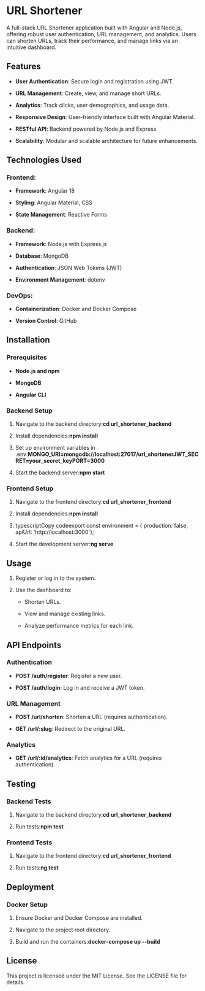 URL Shortener
=============

A full-stack URL Shortener application built with Angular and Node.js, offering robust user authentication, URL management, and analytics. Users can shorten URLs, track their performance, and manage links via an intuitive dashboard.

Features
--------

*   **User Authentication**: Secure login and registration using JWT.
    
*   **URL Management**: Create, view, and manage short URLs.
    
*   **Analytics**: Track clicks, user demographics, and usage data.
    
*   **Responsive Design**: User-friendly interface built with Angular Material.
    
*   **RESTful API**: Backend powered by Node.js and Express.
    
*   **Scalability**: Modular and scalable architecture for future enhancements.
    

Technologies Used
-----------------

### Frontend:

*   **Framework**: Angular 18
    
*   **Styling**: Angular Material, CSS
    
*   **State Management**: Reactive Forms
    

### Backend:

*   **Framework**: Node.js with Express.js
    
*   **Database**: MongoDB
    
*   **Authentication**: JSON Web Tokens (JWT)
    
*   **Environment Management**: dotenv
    

### DevOps:

*   **Containerization**: Docker and Docker Compose
    
*   **Version Control**: GitHub
    

Installation
------------

### Prerequisites

*   **Node.js and npm**
    
*   **MongoDB**
    
*   **Angular CLI**
    

### Backend Setup

1.  Navigate to the backend directory:**cd url\_shortener\_backend**
    
2.  Install dependencies:**npm install**
    
3.  Set up environment variables in .env:**MONGO\_URI=mongodb://localhost:27017/url\_shortener****JWT\_SECRET=your\_secret\_key****PORT=3000**
    
4.  Start the backend server:**npm start**
    

### Frontend Setup

1.  Navigate to the frontend directory:**cd url\_shortener\_frontend**
    
2.  Install dependencies:**npm install**
    
3.  typescriptCopy codeexport const environment = { production: false, apiUrl: 'http://localhost:3000'};
    
4.  Start the development server:**ng serve**
    

Usage
-----

1.  Register or log in to the system.
    
2.  Use the dashboard to:
    
    *   Shorten URLs.
        
    *   View and manage existing links.
        
    *   Analyze performance metrics for each link.
        

API Endpoints
-------------

### Authentication

*   **POST /auth/register**: Register a new user.
    
*   **POST /auth/login**: Log in and receive a JWT token.
    

### URL Management

*   **POST /url/shorten**: Shorten a URL (requires authentication).
    
*   **GET /url/:slug**: Redirect to the original URL.
    

### Analytics

*   **GET /url/:id/analytics**: Fetch analytics for a URL (requires authentication).
    

Testing
-------

### Backend Tests

1.  Navigate to the backend directory:**cd url\_shortener\_backend**
    
2.  Run tests:**npm test**
    

### Frontend Tests

1.  Navigate to the frontend directory:**cd url\_shortener\_frontend**
    
2.  Run tests:**ng test**
    

Deployment
----------

### Docker Setup

1.  Ensure Docker and Docker Compose are installed.
    
2.  Navigate to the project root directory.
    
3.  Build and run the containers:**docker-compose up --build**
    

License
-------

This project is licensed under the MIT License. See the LICENSE file for details.

